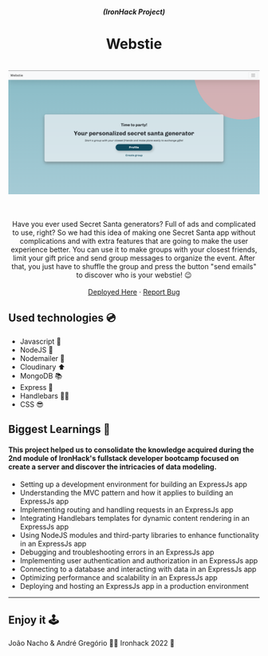 <!-- PROJECT LOGO -->
<br />

<p align="center">
  
</p>
<div align="center">
<h5 align="center">(IronHack Project)</h5>
  
<h1 align="center">Webstie </h1>
<br />
<img src="https://github.com/andregn26/SecretSanta/blob/master/screenshot1.png" width="700" alt="animated" />
    <br />
    <br />
    <br />
  <p align="center">
    
Have you ever used Secret Santa generators? Full of ads and complicated to use, right?
So we had this idea of making one Secret Santa app without complications and with extra features that are going to make the user experience better. You can use it to make groups with your closest friends, limit your gift price and send group messages to organize the event. After that, you just have to shuffle the group and press the button "send emails" to discover who is your webstie! :wink:
    <br />
    <br />
    <a href="https://secretsanta.cyclic.app/" target="_blank">Deployed Here</a>
    ·
    <a href="https://github.com/joaonacho/secretsanta/issues">Report Bug</a>
    
  </p>
</div>



## Used technologies 💿

- Javascript :robot:
- NodeJS :nut_and_bolt:
- Nodemailer :email:
- Cloudinary :arrow_up:
- MongoDB :books:
- Express :train:
- Handlebars :man_mechanic:
- CSS :sunglasses:



<!-- ACKNOWLEDGMENTS -->
## Biggest Learnings 📖

#### This project helped us to consolidate the knowledge acquired during the 2nd module of IronHack's fullstack developer bootcamp focused on create a server and discover the intricacies of data modeling.
* []() Setting up a development environment for building an ExpressJs app
* []() Understanding the MVC pattern and how it applies to building an ExpressJs app
* []() Implementing routing and handling requests in an ExpressJs app
* []() Integrating Handlebars templates for dynamic content rendering in an ExpressJs app
* []() Using NodeJS modules and third-party libraries to enhance functionality in an ExpressJs app
* []() Debugging and troubleshooting errors in an ExpressJs app
* []() Implementing user authentication and authorization in an ExpressJs app
* []() Connecting to a database and interacting with data in an ExpressJs app
* []() Optimizing performance and scalability in an ExpressJs app
* []() Deploying and hosting an ExpressJs app in a production environment

---

## Enjoy it :joystick:

João Nacho & André Gregório :man_technologist:
Ironhack 2022 :rocket:



[linkedin-url]: https://linkedin.com/in/andrengregorio
[linkedin-shield]: https://img.shields.io/badge/-LinkedIn-black.svg?style=for-the-badge&logo=linkedin&colorB=555
[JavaScript-url]: https://www.javascript.com
[JavaScript-shield]: https://img.shields.io/badge/-JavaScript-F7DF1E?logo=nodedotjs&logoColor=F7DF1E&logoWidth=30&labelColor=black&style=for-the-badge
[Css-shield]: https://img.shields.io/badge/-CSS3-1572B6?logo=css3&logoColor=1572B6&logoWidth=30&labelColor=black&style=for-the-badge
[Css-url]: https://www.w3.org/Style/CSS/Overview.en.html
[Html-shield]: https://img.shields.io/badge/-HTML5-E34F26?logo=html5&logoColor=E34F26&logoWidth=30&labelColor=black&style=for-the-badge
[Html-url]: https://www.w3.org/html/
[Dragonbones-shield]: https://img.shields.io/badge/-DragonBones-81D665?&style=for-the-badge
[Dragonbones-url]: https://docs.egret.com/dragonbones/en
[Illustrator-shield]: https://img.shields.io/badge/-Adobe%20Illustrator-FF9A00?logo=Adobe%20Illustrator&logoColor=FF9A00&logoWidth=30&labelColor=black&style=for-the-badge
[Illustrator-url]: https://www.adobe.com/pt/products/illustrator.html?gclid=CjwKCAiA76-dBhByEiwAA0_s9WDcA3kEU--ddsMk8npKNcRNgAdJmgu6v2Krz8Mss2VMOMfO8OOj8BoCDxQQAvD_BwE&mv=search&mv=search&sdid=KCJMVLF6&ef_id=CjwKCAiA76-dBhByEiwAA0_s9WDcA3kEU--ddsMk8npKNcRNgAdJmgu6v2Krz8Mss2VMOMfO8OOj8BoCDxQQAvD_BwE:G:s&s_kwcid=AL!3085!3!596406827930!e!!g!!illustrator!1479761007!62724397572
